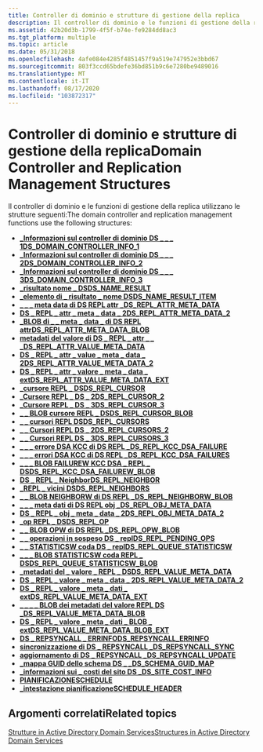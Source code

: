 ```yaml
---
title: Controller di dominio e strutture di gestione della replica
description: Il controller di dominio e le funzioni di gestione della replica utilizzano le seguenti strutture.
ms.assetid: 42b20d3b-1799-4f5f-b74e-fe9284dd8ac3
ms.tgt_platform: multiple
ms.topic: article
ms.date: 05/31/2018
ms.openlocfilehash: 4afe084e4285f4851457f9a519e747952e3bbd67
ms.sourcegitcommit: 803f3ccd65bdefe36bd851b9c6e7280be9489016
ms.translationtype: MT
ms.contentlocale: it-IT
ms.lasthandoff: 08/17/2020
ms.locfileid: "103872317"
---
```

# <a name="domain-controller-and-replication-management-structures"></a><span data-ttu-id="9778e-103">Controller di dominio e strutture di gestione della replica</span><span class="sxs-lookup"><span data-stu-id="9778e-103">Domain Controller and Replication Management Structures</span></span>

<span data-ttu-id="9778e-104">Il controller di dominio e le funzioni di gestione della replica utilizzano le strutture seguenti:</span><span class="sxs-lookup"><span data-stu-id="9778e-104">The domain controller and replication management functions use the following structures:</span></span>

-   [<span data-ttu-id="9778e-105">**\_Informazioni sul controller di dominio DS \_ \_ \_ 1**</span><span class="sxs-lookup"><span data-stu-id="9778e-105">**DS\_DOMAIN\_CONTROLLER\_INFO\_1**</span></span>](/windows/desktop/api/Ntdsapi/ns-ntdsapi-ds_domain_controller_info_1a)
-   [<span data-ttu-id="9778e-106">**\_Informazioni sul controller di dominio DS \_ \_ \_ 2**</span><span class="sxs-lookup"><span data-stu-id="9778e-106">**DS\_DOMAIN\_CONTROLLER\_INFO\_2**</span></span>](/windows/desktop/api/Ntdsapi/ns-ntdsapi-ds_domain_controller_info_2a)
-   [<span data-ttu-id="9778e-107">**\_Informazioni sul controller di dominio DS \_ \_ \_ 3**</span><span class="sxs-lookup"><span data-stu-id="9778e-107">**DS\_DOMAIN\_CONTROLLER\_INFO\_3**</span></span>](/windows/desktop/api/Ntdsapi/ns-ntdsapi-ds_domain_controller_info_3a)
-   [<span data-ttu-id="9778e-108">**\_risultato nome \_ DS**</span><span class="sxs-lookup"><span data-stu-id="9778e-108">**DS\_NAME\_RESULT**</span></span>](/windows/desktop/api/Ntdsapi/ns-ntdsapi-ds_name_resulta)
-   [<span data-ttu-id="9778e-109">**\_elemento di \_ risultato \_ nome DS**</span><span class="sxs-lookup"><span data-stu-id="9778e-109">**DS\_NAME\_RESULT\_ITEM**</span></span>](/windows/desktop/api/Ntdsapi/ns-ntdsapi-ds_name_result_itema)
-   [<span data-ttu-id="9778e-110">**\_ \_ \_ meta data di DS REPL attr \_**</span><span class="sxs-lookup"><span data-stu-id="9778e-110">**DS\_REPL\_ATTR\_META\_DATA**</span></span>](/windows/desktop/api/Ntdsapi/ns-ntdsapi-ds_repl_attr_meta_data)
-   [<span data-ttu-id="9778e-111">**DS \_ REPL \_ attr \_ meta \_ data \_ 2**</span><span class="sxs-lookup"><span data-stu-id="9778e-111">**DS\_REPL\_ATTR\_META\_DATA\_2**</span></span>](/windows/desktop/api/Ntdsapi/ns-ntdsapi-ds_repl_attr_meta_data_2)
-   [<span data-ttu-id="9778e-112">**\_BLOB di \_ \_ meta \_ data \_ di DS REPL attr**</span><span class="sxs-lookup"><span data-stu-id="9778e-112">**DS\_REPL\_ATTR\_META\_DATA\_BLOB**</span></span>](/windows/desktop/api/Ntdsapi/ns-ntdsapi-ds_repl_attr_meta_data_blob)
-   [<span data-ttu-id="9778e-113">**metadati del valore di DS \_ REPL \_ attr \_ \_ \_**</span><span class="sxs-lookup"><span data-stu-id="9778e-113">**DS\_REPL\_ATTR\_VALUE\_META\_DATA**</span></span>](/windows/desktop/api/Ntdsapi/ns-ntdsapi-ds_repl_attr_value_meta_data)
-   [<span data-ttu-id="9778e-114">**DS \_ REPL \_ attr \_ value \_ meta \_ data \_ 2**</span><span class="sxs-lookup"><span data-stu-id="9778e-114">**DS\_REPL\_ATTR\_VALUE\_META\_DATA\_2**</span></span>](/windows/desktop/api/Ntdsapi/ns-ntdsapi-ds_repl_attr_value_meta_data_2)
-   [<span data-ttu-id="9778e-115">**DS \_ REPL \_ attr \_ valore \_ meta \_ data \_ ext**</span><span class="sxs-lookup"><span data-stu-id="9778e-115">**DS\_REPL\_ATTR\_VALUE\_META\_DATA\_EXT**</span></span>](/windows/desktop/api/Ntdsapi/ns-ntdsapi-ds_repl_attr_value_meta_data_ext)
-   [<span data-ttu-id="9778e-116">**\_cursore REPL \_ DS**</span><span class="sxs-lookup"><span data-stu-id="9778e-116">**DS\_REPL\_CURSOR**</span></span>](/windows/desktop/api/Ntdsapi/ns-ntdsapi-ds_repl_cursor)
-   [<span data-ttu-id="9778e-117">**\_Cursore REPL \_ DS \_ 2**</span><span class="sxs-lookup"><span data-stu-id="9778e-117">**DS\_REPL\_CURSOR\_2**</span></span>](/windows/desktop/api/Ntdsapi/ns-ntdsapi-ds_repl_cursor_2)
-   [<span data-ttu-id="9778e-118">**\_Cursore REPL \_ DS \_ 3**</span><span class="sxs-lookup"><span data-stu-id="9778e-118">**DS\_REPL\_CURSOR\_3**</span></span>](/windows/desktop/api/Ntdsapi/ns-ntdsapi-ds_repl_cursor_3w)
-   [<span data-ttu-id="9778e-119">**\_ \_ BLOB cursore REPL \_ DS**</span><span class="sxs-lookup"><span data-stu-id="9778e-119">**DS\_REPL\_CURSOR\_BLOB**</span></span>](/windows/desktop/api/Ntdsapi/ns-ntdsapi-ds_repl_cursor_blob)
-   [<span data-ttu-id="9778e-120">**\_ \_ cursori REPL DS**</span><span class="sxs-lookup"><span data-stu-id="9778e-120">**DS\_REPL\_CURSORS**</span></span>](/windows/desktop/api/Ntdsapi/ns-ntdsapi-ds_repl_cursors)
-   [<span data-ttu-id="9778e-121">**\_ \_ Cursori REPL DS \_ 2**</span><span class="sxs-lookup"><span data-stu-id="9778e-121">**DS\_REPL\_CURSORS\_2**</span></span>](/windows/desktop/api/Ntdsapi/ns-ntdsapi-ds_repl_cursors_2)
-   [<span data-ttu-id="9778e-122">**\_ \_ Cursori REPL DS \_ 3**</span><span class="sxs-lookup"><span data-stu-id="9778e-122">**DS\_REPL\_CURSORS\_3**</span></span>](/windows/desktop/api/Ntdsapi/ns-ntdsapi-ds_repl_cursors_3w)
-   [<span data-ttu-id="9778e-123">**\_ \_ \_ errore DSA KCC di DS REPL \_**</span><span class="sxs-lookup"><span data-stu-id="9778e-123">**DS\_REPL\_KCC\_DSA\_FAILURE**</span></span>](/windows/desktop/api/Ntdsapi/ns-ntdsapi-ds_repl_kcc_dsa_failurew)
-   [<span data-ttu-id="9778e-124">**\_ \_ \_ errori DSA KCC di DS REPL \_**</span><span class="sxs-lookup"><span data-stu-id="9778e-124">**DS\_REPL\_KCC\_DSA\_FAILURES**</span></span>](/windows/desktop/api/Ntdsapi/ns-ntdsapi-ds_repl_kcc_dsa_failuresw)
-   [<span data-ttu-id="9778e-125">**\_ \_ \_ BLOB FAILUREW KCC DSA \_ REPL \_ DS**</span><span class="sxs-lookup"><span data-stu-id="9778e-125">**DS\_REPL\_KCC\_DSA\_FAILUREW\_BLOB**</span></span>](/windows/desktop/api/Ntdsapi/ns-ntdsapi-ds_repl_kcc_dsa_failurew_blob)
-   [<span data-ttu-id="9778e-126">**DS \_ REPL \_ Neighbor**</span><span class="sxs-lookup"><span data-stu-id="9778e-126">**DS\_REPL\_NEIGHBOR**</span></span>](/windows/desktop/api/Ntdsapi/ns-ntdsapi-ds_repl_neighborw)
-   [<span data-ttu-id="9778e-127">**\_REPL \_ vicini DS**</span><span class="sxs-lookup"><span data-stu-id="9778e-127">**DS\_REPL\_NEIGHBORS**</span></span>](/windows/desktop/api/Ntdsapi/ns-ntdsapi-ds_repl_neighborsw)
-   [<span data-ttu-id="9778e-128">**\_ \_ BLOB NEIGHBORW di DS REPL \_**</span><span class="sxs-lookup"><span data-stu-id="9778e-128">**DS\_REPL\_NEIGHBORW\_BLOB**</span></span>](/windows/desktop/api/Ntdsapi/ns-ntdsapi-ds_repl_neighborw_blob)
-   [<span data-ttu-id="9778e-129">**\_ \_ \_ meta dati di DS REPL obj \_**</span><span class="sxs-lookup"><span data-stu-id="9778e-129">**DS\_REPL\_OBJ\_META\_DATA**</span></span>](/windows/desktop/api/Ntdsapi/ns-ntdsapi-ds_repl_obj_meta_data)
-   [<span data-ttu-id="9778e-130">**DS \_ REPL \_ obj \_ meta \_ data \_ 2**</span><span class="sxs-lookup"><span data-stu-id="9778e-130">**DS\_REPL\_OBJ\_META\_DATA\_2**</span></span>](/windows/desktop/api/Ntdsapi/ns-ntdsapi-ds_repl_obj_meta_data_2)
-   [<span data-ttu-id="9778e-131">**\_op REPL \_ DS**</span><span class="sxs-lookup"><span data-stu-id="9778e-131">**DS\_REPL\_OP**</span></span>](/windows/desktop/api/Ntdsapi/ns-ntdsapi-ds_repl_opw)
-   [<span data-ttu-id="9778e-132">**\_ \_ BLOB OPW di DS REPL \_**</span><span class="sxs-lookup"><span data-stu-id="9778e-132">**DS\_REPL\_OPW\_BLOB**</span></span>](/windows/desktop/api/Ntdsapi/ns-ntdsapi-ds_repl_opw_blob)
-   [<span data-ttu-id="9778e-133">**\_ \_ operazioni in sospeso DS \_ repl**</span><span class="sxs-lookup"><span data-stu-id="9778e-133">**DS\_REPL\_PENDING\_OPS**</span></span>](/windows/desktop/api/Ntdsapi/ns-ntdsapi-ds_repl_pending_opsw)
-   [<span data-ttu-id="9778e-134">**\_ \_ STATISTICSW coda DS \_ repl**</span><span class="sxs-lookup"><span data-stu-id="9778e-134">**DS\_REPL\_QUEUE\_STATISTICSW**</span></span>](/windows/desktop/api/Ntdsapi/ns-ntdsapi-ds_repl_queue_statisticsw)
-   <span data-ttu-id="9778e-135">[**\_ \_ \_ BLOB STATISTICSW coda REPL \_ DS**](/previous-versions/windows/desktop/legacy/ms676274(v=vs.85))</span><span class="sxs-lookup"><span data-stu-id="9778e-135">[**DS\_REPL\_QUEUE\_STATISTICSW\_BLOB**](/previous-versions/windows/desktop/legacy/ms676274(v=vs.85))</span></span>
-   [<span data-ttu-id="9778e-136">**\_metadati del \_ valore \_ REPL \_ DS**</span><span class="sxs-lookup"><span data-stu-id="9778e-136">**DS\_REPL\_VALUE\_META\_DATA**</span></span>](/windows/desktop/api/Ntdsapi/ns-ntdsapi-ds_repl_value_meta_data)
-   [<span data-ttu-id="9778e-137">**DS \_ REPL \_ valore \_ meta \_ data \_ 2**</span><span class="sxs-lookup"><span data-stu-id="9778e-137">**DS\_REPL\_VALUE\_META\_DATA\_2**</span></span>](/windows/desktop/api/Ntdsapi/ns-ntdsapi-ds_repl_value_meta_data_2)
-   [<span data-ttu-id="9778e-138">**DS \_ REPL \_ valore \_ meta \_ dati \_ ext**</span><span class="sxs-lookup"><span data-stu-id="9778e-138">**DS\_REPL\_VALUE\_META\_DATA\_EXT**</span></span>](/windows/desktop/api/Ntdsapi/ns-ntdsapi-ds_repl_value_meta_data_ext)
-   [<span data-ttu-id="9778e-139">**\_ \_ \_ \_ BLOB dei metadati del valore REPL DS \_**</span><span class="sxs-lookup"><span data-stu-id="9778e-139">**DS\_REPL\_VALUE\_META\_DATA\_BLOB**</span></span>](/windows/desktop/api/Ntdsapi/ns-ntdsapi-ds_repl_value_meta_data_blob)
-   [<span data-ttu-id="9778e-140">**DS \_ REPL \_ valore \_ meta \_ dati \_ BLOB \_ ext**</span><span class="sxs-lookup"><span data-stu-id="9778e-140">**DS\_REPL\_VALUE\_META\_DATA\_BLOB\_EXT**</span></span>](/windows/desktop/api/Ntdsapi/ns-ntdsapi-ds_repl_value_meta_data_blob_ext)
-   [<span data-ttu-id="9778e-141">**DS \_ REPSYNCALL \_ ERRINFO**</span><span class="sxs-lookup"><span data-stu-id="9778e-141">**DS\_REPSYNCALL\_ERRINFO**</span></span>](/windows/desktop/api/Ntdsapi/ns-ntdsapi-ds_repsyncall_errinfoa)
-   [<span data-ttu-id="9778e-142">**sincronizzazione di DS \_ REPSYNCALL \_**</span><span class="sxs-lookup"><span data-stu-id="9778e-142">**DS\_REPSYNCALL\_SYNC**</span></span>](/windows/desktop/api/Ntdsapi/ns-ntdsapi-ds_repsyncall_synca)
-   [<span data-ttu-id="9778e-143">**aggiornamento di DS \_ REPSYNCALL \_**</span><span class="sxs-lookup"><span data-stu-id="9778e-143">**DS\_REPSYNCALL\_UPDATE**</span></span>](/windows/desktop/api/Ntdsapi/ns-ntdsapi-ds_repsyncall_updatea)
-   [<span data-ttu-id="9778e-144">**\_mappa GUID dello schema DS \_ \_**</span><span class="sxs-lookup"><span data-stu-id="9778e-144">**DS\_SCHEMA\_GUID\_MAP**</span></span>](/windows/desktop/api/Ntdsapi/ns-ntdsapi-ds_schema_guid_mapa)
-   [<span data-ttu-id="9778e-145">**\_informazioni sui \_ costi del sito DS \_**</span><span class="sxs-lookup"><span data-stu-id="9778e-145">**DS\_SITE\_COST\_INFO**</span></span>](/windows/desktop/api/Ntdsapi/ns-ntdsapi-ds_site_cost_info)
-   [<span data-ttu-id="9778e-146">**PIANIFICAZIONE**</span><span class="sxs-lookup"><span data-stu-id="9778e-146">**SCHEDULE**</span></span>](/windows/desktop/api/Schedule/ns-schedule-schedule)
-   [<span data-ttu-id="9778e-147">**\_intestazione pianificazione**</span><span class="sxs-lookup"><span data-stu-id="9778e-147">**SCHEDULE\_HEADER**</span></span>](/windows/desktop/api/Schedule/ns-schedule-schedule_header)

## <a name="related-topics"></a><span data-ttu-id="9778e-148">Argomenti correlati</span><span class="sxs-lookup"><span data-stu-id="9778e-148">Related topics</span></span>

<dl> <dt>

[<span data-ttu-id="9778e-149">Strutture in Active Directory Domain Services</span><span class="sxs-lookup"><span data-stu-id="9778e-149">Structures in Active Directory Domain Services</span></span>](structures-in-active-directory-domain-services.md)
</dt> </dl>

 

 
